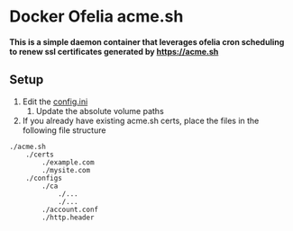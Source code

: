 # Docker Ofelia acme.sh

#### This is a simple daemon container that leverages ofelia cron scheduling to renew ssl certificates generated by https://acme.sh

## Setup

1) Edit the [config.ini](config.ini)
	1) Update the absolute volume paths
1) If you already have existing acme.<span>sh certs, place the files in the following file structure
```
./acme.sh
	./certs
		./example.com
		./mysite.com
	./configs
		./ca
			./...
			./...
		./account.conf
		./http.header
```
